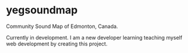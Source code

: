 # yegsoundmap
Community Sound Map of Edmonton, Canada.

Currently in development. I am a new developer learning teaching myself web development by creating this project.

